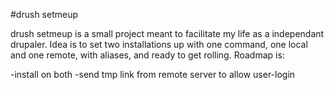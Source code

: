#drush setmeup


drush setmeup is a small project meant to facilitate my life as a independant drupaler. Idea is to set two installations up with one command, one local and one remote, with aliases, and ready to get rolling.
Roadmap is:

-install on both
-send tmp link from remote server to allow user-login
